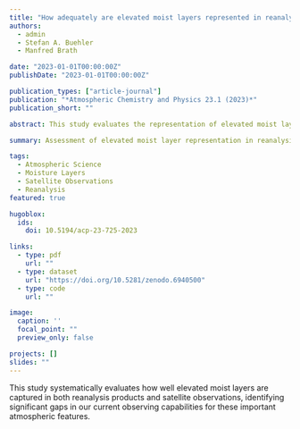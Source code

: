 ```yaml
---
title: "How adequately are elevated moist layers represented in reanalysis and satellite observations?"
authors:
  - admin
  - Stefan A. Buehler
  - Manfred Brath

date: "2023-01-01T00:00:00Z"
publishDate: "2023-01-01T00:00:00Z"

publication_types: ["article-journal"]
publication: "*Atmospheric Chemistry and Physics 23.1 (2023)*"
publication_short: ""

abstract: This study evaluates the representation of elevated moist layers in reanalysis data and satellite observations, identifying potential blind spots in current observing systems.

summary: Assessment of elevated moist layer representation in reanalysis and satellite data, revealing gaps in current atmospheric moisture observations.

tags:
  - Atmospheric Science
  - Moisture Layers
  - Satellite Observations
  - Reanalysis
featured: true

hugoblox:
  ids:
    doi: 10.5194/acp-23-725-2023

links:
  - type: pdf
    url: ""
  - type: dataset
    url: "https://doi.org/10.5281/zenodo.6940500"
  - type: code
    url: ""

image:
  caption: ''
  focal_point: ""
  preview_only: false

projects: []
slides: ""
---
```


This study systematically evaluates how well elevated moist layers are captured in both reanalysis products and satellite observations, identifying significant gaps in our current observing capabilities for these important atmospheric features.
